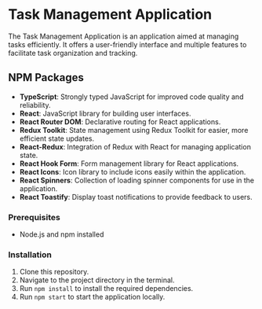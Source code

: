 # Task Management Application

The Task Management Application is an application aimed at managing tasks efficiently. It offers a user-friendly interface and multiple features to facilitate task organization and tracking.

## NPM Packages

- **TypeScript**: Strongly typed JavaScript for improved code quality and reliability.
- **React**: JavaScript library for building user interfaces.
- **React Router DOM**: Declarative routing for React applications.
- **Redux Toolkit**: State management using Redux Toolkit for easier, more efficient state updates.
- **React-Redux**: Integration of Redux with React for managing application state.
- **React Hook Form**: Form management library for React applications.
- **React Icons**: Icon library to include icons easily within the application.
- **React Spinners**: Collection of loading spinner components for use in the application.
- **React Toastify**: Display toast notifications to provide feedback to users.

### Prerequisites
- Node.js and npm installed

### Installation
1. Clone this repository.
2. Navigate to the project directory in the terminal.
3. Run `npm install` to install the required dependencies.
4. Run `npm start` to start the application locally.